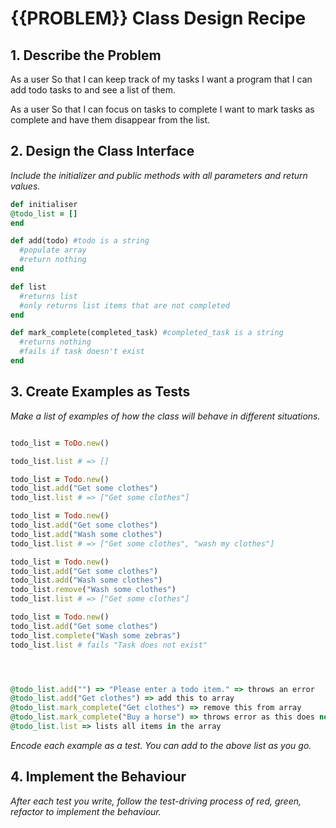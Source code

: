 # {{PROBLEM}} Class Design Recipe

## 1. Describe the Problem

As a user
So that I can keep track of my tasks
I want a program that I can add todo tasks to and see a list of them.

As a user
So that I can focus on tasks to complete
I want to mark tasks as complete and have them disappear from the list.

## 2. Design the Class Interface



_Include the initializer and public methods with all parameters and return values._

```ruby
def initialiser
@todo_list = []
end

def add(todo) #todo is a string
  #populate array
  #return nothing 
end

def list
  #returns list 
  #only returns list items that are not completed
end

def mark_complete(completed_task) #completed_task is a string
  #returns nothing
  #fails if task doesn't exist
end
```

## 3. Create Examples as Tests

 
_Make a list of examples of how the class will behave in different situations._

```ruby

todo_list = ToDo.new()

todo_list.list # => []

todo_list = Todo.new()
todo_list.add("Get some clothes")
todo_list.list # => ["Get some clothes"]

todo_list = Todo.new()
todo_list.add("Get some clothes")
todo_list.add("Wash some clothes")
todo_list.list # => ["Get some clothes", "wash my clothes"]

todo_list = Todo.new()
todo_list.add("Get some clothes")
todo_list.add("Wash some clothes")
todo_list.remove("Wash some clothes")
todo_list.list # => ["Get some clothes"]

todo_list = Todo.new()
todo_list.add("Get some clothes")
todo_list.complete("Wash some zebras")
todo_list.list # fails "Task does not exist"




@todo_list.add("") => "Please enter a todo item." => throws an error
@todo_list.add("Get clothes") => add this to array
@todo_list.mark_complete("Get clothes") => remove this from array
@todo_list.mark_complete("Buy a horse") => throws error as this does not exist
@todo_list.list => lists all items in the array


```

_Encode each example as a test. You can add to the above list as you go._

## 4. Implement the Behaviour

_After each test you write, follow the test-driving process of red, green, refactor to implement the behaviour._



